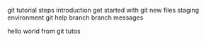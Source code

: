 git tutorial steps
introduction
 get started with git 
 new files
 staging environment
 git help
 branch
 branch messages

 hello world from git tutos

